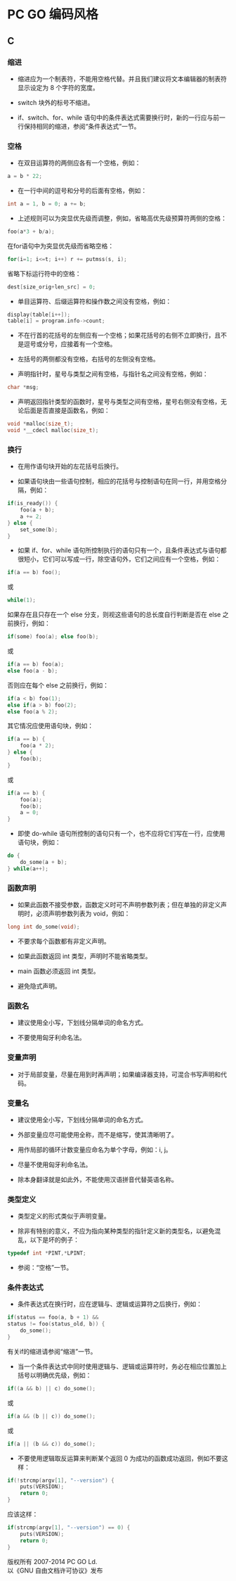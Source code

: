 # PC GO 编码风格

## C

### 缩进
- 缩进应为一个制表符，不能用空格代替。并且我们建议将文本编辑器的制表符显示设定为 8 个字符的宽度。

- switch 块外的标号不缩进。

- if、switch、for、while 语句中的条件表达式需要换行时，新的一行应与前一行保持相同的缩进，参阅“条件表达式”一节。

### 空格
- 在双目运算符的两侧应各有一个空格，例如：
```c
a = b * 22;
```

- 在一行中间的逗号和分号的后面有空格，例如：
```c
int a = 1, b = 0; a += b;
```

- 上述规则可以为突显优先级而调整，例如，省略高优先级预算符两侧的空格：
```c
foo(a*3 + b/a);
```
在for语句中为突显优先级而省略空格：
```c
for(i=1; i<=t; i++) r += putmss(s, i);
```
省略下标运行符中的空格：
```c
dest[size_orig+len_src] = 0;
```

- 单目运算符、后缀运算符和操作数之间没有空格，例如：
```c
display(table[i++]);
table[i] = program.info->count;
```

- 不在行首的花括号的左侧应有一个空格；如果花括号的右侧不立即换行，且不是逗号或分号，应接着有一个空格。

- 左括号的两侧都没有空格，右括号的左侧没有空格。

- 声明指针时，星号与类型之间有空格，与指针名之间没有空格，例如：
```c
char *msg;
```

- 声明返回指针类型的函数时，星号与类型之间有空格，星号右侧没有空格，无论后面是否直接是函数名，例如：
```c
void *malloc(size_t);
void *__cdecl malloc(size_t);
```

### 换行
- 在用作语句块开始的左花括号后换行。

- 如果语句块由一些语句控制，相应的花括号与控制语句在同一行，并用空格分隔，例如：
```c
if(is_ready()) {
	foo(a + b);
	a += 2;
} else {
	set_some(b);
}
```

- 如果 if、for、while 语句所控制执行的语句只有一个，且条件表达式与语句都很短小，它们可以写成一行，除空语句外，它们之间应有一个空格，例如：
```c
if(a == b) foo();
```
或
```c
while(1);
```
如果存在且只存在一个 else 分支，则视这些语句的总长度自行判断是否在 else 之前换行，例如：
```c
if(some) foo(a); else foo(b);
```
或
```c
if(a == b) foo(a);
else foo(a - b);
```
否则应在每个 else 之前换行，例如：
```c
if(a < b) foo(1);
else if(a > b) foo(2);
else foo(a % 2);
```
其它情况应使用语句块，例如：
```c
if(a == b) {
	foo(a * 2);
} else {
	foo(b);
}
```
或
```c
if(a == b) {
	foo(a);
	foo(b);
	a = 0;
}
```

- 即使 do-while 语句所控制的语句只有一个，也不应将它们写在一行，应使用语句块，例如：
```c
do {
	do_some(a + b);
} while(a++);
```

### 函数声明
- 如果此函数不接受参数，函数定义时可不声明参数列表；但在单独的非定义声明时，必须声明参数列表为 void，例如：
```c
long int do_some(void);
```

- 不要求每个函数都有非定义声明。

- 如果此函数返回 int 类型，声明时不能省略类型。

- main 函数必须返回 int 类型。

- 避免隐式声明。

### 函数名
- 建议使用全小写，下划线分隔单词的命名方式。

- 不要使用匈牙利命名法。

### 变量声明
- 对于局部变量，尽量在用到时再声明；如果编译器支持，可混合书写声明和代码。

### 变量名
- 建议使用全小写，下划线分隔单词的命名方式。

- 外部变量应尽可能使用全称，而不是缩写，使其清晰明了。

- 用作局部的循环计数变量应命名为单个字母，例如：i, j。

- 尽量不使用匈牙利命名法。

- 除本身翻译就是如此外，不能使用汉语拼音代替英语名称。

### 类型定义
- 类型定义的形式类似于声明变量。

- 除非有特别的意义，不应为指向某种类型的指针定义新的类型名，以避免混乱，以下是坏的例子：
```c
typedef int *PINT,*LPINT;
```

- 参阅：“空格”一节。

### 条件表达式
- 条件表达式在换行时，应在逻辑与、逻辑或运算符之后换行，例如：
```c
if(status == foo(a, b + 1) &&
status != foo(status_old, b)) {
	do_some();
}
```
有关if的缩进请参阅“缩进”一节。

- 当一个条件表达式中同时使用逻辑与、逻辑或运算符时，务必在相应位置加上括号以明确优先级，例如：
```c
if((a && b) || c) do_some();
```
或
```c
if(a && (b || c)) do_some();
```
或
```c
if(a || (b && c)) do_some();
```

- 不要使用逻辑取反运算来判断某个返回 0 为成功的函数成功返回，例如不要这样：
```c
if(!strcmp(argv[1], "--version") {
	puts(VERSION);
	return 0;
}
```
应该这样：
```c
if(strcmp(argv[1], "--version") == 0) {
	puts(VERSION);
	return 0;
}
```



版权所有 2007-2014 PC GO Ld.  
以《GNU 自由文档许可协议》发布
